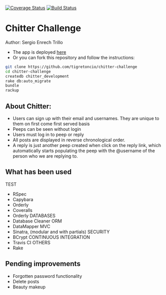 [![Coverage Status](https://coveralls.io/repos/github/tigretoncio/chitter-challenge/badge.svg?branch=master)](https://coveralls.io/github/tigretoncio/chitter-challenge?branch=master) [![Build Status](https://travis-ci.org/tigretoncio/chitter-challenge.svg?branch=master)](https://travis-ci.org/tigretoncio/chitter-challenge)

Chitter Challenge
=================

Author: Sergio Enrech Trillo


* The app is deployed [here](https://cheeter-challenge-sergio.herokuapp.com)
* Or you can fork this repository and follow the instructions:

```sh
git clone https://github.com/tigretoncio/chitter-challenge
cd chitter-challenge
createdb chitter_development
rake db:auto_migrate
bundle
rackup
```

About Chitter:
------

* Users can sign up with their email and usernames.  They are unique to them on first come first served basis
* Peeps can be seen without login
* Users must log in to peep or reply
* All posts are displayed in reverse chronological order.
* A reply is just another peep created when click on the reply link, which automatically starts populating the peep with the @username of the person who we are replying to.


What has been used
------
TEST
* RSpec
* Capybara
* Orderly
* Coveralls
* Orderly
DATABASES
* Database Cleaner
ORM
* DataMapper
MVC
* Sinatra, (modular and with partials)
SECURITY
* BCrypt
CONTINUOUS INTEGRATION
* Travis CI
OTHERS
* Rake



Pending improvements
-------------
* Forgotten password functionality
* Delete posts
* Beauty makeup

